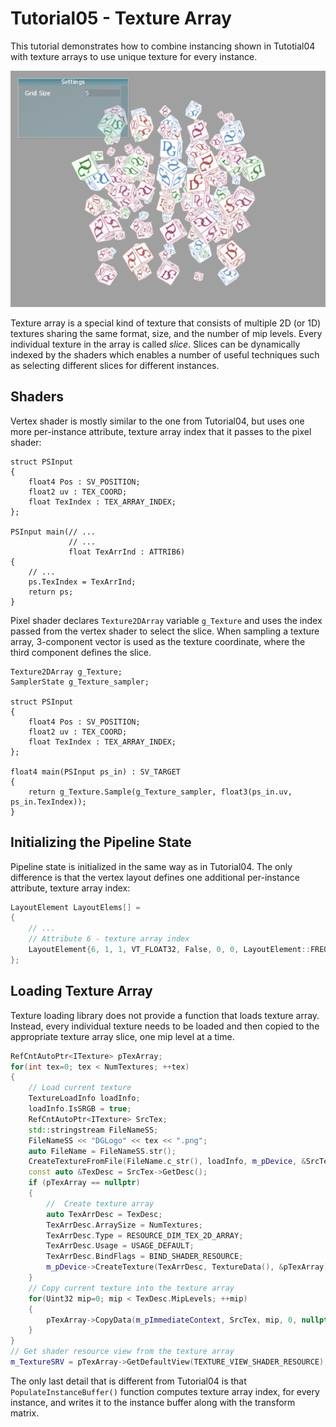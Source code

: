 # Tutorial05 - Texture Array

This tutorial demonstrates how to combine instancing shown in Tutotial04 with texture arrays to 
use unique texture for every instance.

![](Screenshot.png)

Texture array is a special kind of texture that consists of multiple 2D (or 1D) textures sharing the same
format, size, and the number of mip levels. Every individual texture in the array is called *slice*. Slices can
be dynamically indexed by the shaders which enables a number of useful techniques such as selecting different slices 
for different instances.

## Shaders

Vertex shader is mostly similar to the one from Tutorial04, but uses one more per-instance attribute, texture
array index that it passes to the pixel shader:

```hlsl
struct PSInput 
{ 
    float4 Pos : SV_POSITION; 
    float2 uv : TEX_COORD; 
    float TexIndex : TEX_ARRAY_INDEX;
};

PSInput main(// ...
             // ...
             float TexArrInd : ATTRIB6) 
{
    // ...
    ps.TexIndex = TexArrInd;
    return ps;
}
```

Pixel shader declares `Texture2DArray` variable `g_Texture` and uses the index passed from the
vertex shader to select the slice. When sampling a texture array, 3-component vector is used as the texture
coordinate, where the third component defines the slice.

```hlsl
Texture2DArray g_Texture;
SamplerState g_Texture_sampler;

struct PSInput 
{ 
    float4 Pos : SV_POSITION; 
    float2 uv : TEX_COORD; 
    float TexIndex : TEX_ARRAY_INDEX;
};

float4 main(PSInput ps_in) : SV_TARGET
{
    return g_Texture.Sample(g_Texture_sampler, float3(ps_in.uv, ps_in.TexIndex)); 
}
```

## Initializing the Pipeline State

Pipeline state is initialized in the same way as in Tutorial04. The only difference is that the vertex layout
defines one additional per-instance attribute, texture array index:

```cpp
LayoutElement LayoutElems[] =
{
    // ...
    // Attribute 6 - texture array index
    LayoutElement{6, 1, 1, VT_FLOAT32, False, 0, 0, LayoutElement::FREQUENCY_PER_INSTANCE},
};
```

## Loading Texture Array

Texture loading library does not provide a function that loads texture array.
Instead, every individual texture needs to be loaded and then copied to the 
appropriate texture array slice, one mip level at a time.

```cpp
RefCntAutoPtr<ITexture> pTexArray;
for(int tex=0; tex < NumTextures; ++tex)
{
    // Load current texture
    TextureLoadInfo loadInfo;
    loadInfo.IsSRGB = true;
    RefCntAutoPtr<ITexture> SrcTex;
    std::stringstream FileNameSS;
    FileNameSS << "DGLogo" << tex << ".png";
    auto FileName = FileNameSS.str();
    CreateTextureFromFile(FileName.c_str(), loadInfo, m_pDevice, &SrcTex);
    const auto &TexDesc = SrcTex->GetDesc();
    if (pTexArray == nullptr)
    {
		//	Create texture array
        auto TexArrDesc = TexDesc;
        TexArrDesc.ArraySize = NumTextures;
        TexArrDesc.Type = RESOURCE_DIM_TEX_2D_ARRAY;
        TexArrDesc.Usage = USAGE_DEFAULT;
        TexArrDesc.BindFlags = BIND_SHADER_RESOURCE;
        m_pDevice->CreateTexture(TexArrDesc, TextureData(), &pTexArray);
    }
    // Copy current texture into the texture array
    for(Uint32 mip=0; mip < TexDesc.MipLevels; ++mip)
    {
        pTexArray->CopyData(m_pImmediateContext, SrcTex, mip, 0, nullptr, mip, tex, 0, 0, 0);
    }
}
// Get shader resource view from the texture array
m_TextureSRV = pTexArray->GetDefaultView(TEXTURE_VIEW_SHADER_RESOURCE);
```


The only last detail that is different from Tutorial04 is that `PopulateInstanceBuffer()` function computes
texture array index, for every instance, and writes it to the instance buffer along with the transform matrix.